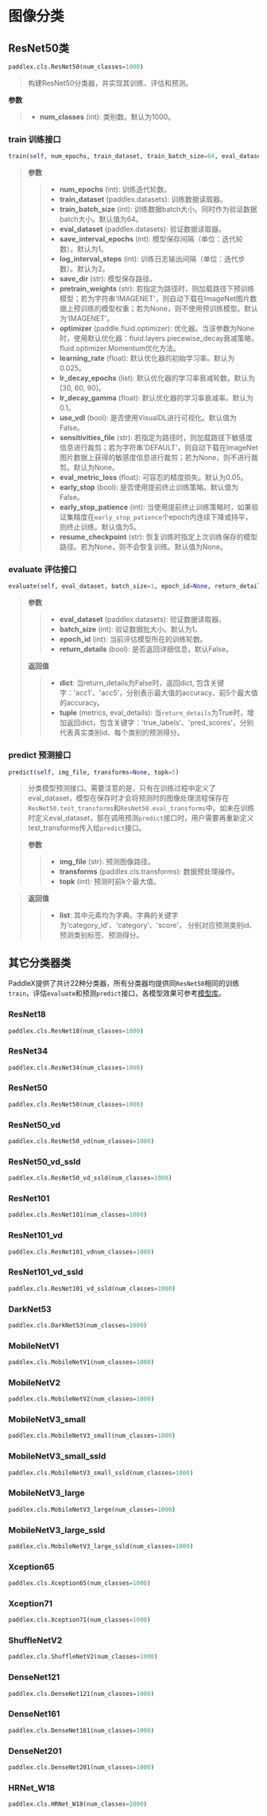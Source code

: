 # 图像分类

## ResNet50类

```python
paddlex.cls.ResNet50(num_classes=1000)
```

> 构建ResNet50分类器，并实现其训练、评估和预测。  

**参数**

> - **num_classes** (int): 类别数。默认为1000。  

### train 训练接口

```python
train(self, num_epochs, train_dataset, train_batch_size=64, eval_dataset=None, save_interval_epochs=1, log_interval_steps=2, save_dir='output', pretrain_weights='IMAGENET', optimizer=None, learning_rate=0.025, lr_decay_epochs=[30, 60, 90], lr_decay_gamma=0.1, use_vdl=False, sensitivities_file=None, eval_metric_loss=0.05, early_stop=False, early_stop_patience=5, resume_checkpoint=None)
```
>
> **参数**
>
> > - **num_epochs** (int): 训练迭代轮数。
> > - **train_dataset** (paddlex.datasets): 训练数据读取器。
> > - **train_batch_size** (int): 训练数据batch大小。同时作为验证数据batch大小。默认值为64。
> > - **eval_dataset** (paddlex.datasets): 验证数据读取器。
> > - **save_interval_epochs** (int): 模型保存间隔（单位：迭代轮数）。默认为1。
> > - **log_interval_steps** (int): 训练日志输出间隔（单位：迭代步数）。默认为2。
> > - **save_dir** (str): 模型保存路径。
> > - **pretrain_weights** (str): 若指定为路径时，则加载路径下预训练模型；若为字符串'IMAGENET'，则自动下载在ImageNet图片数据上预训练的模型权重；若为None，则不使用预训练模型。默认为'IMAGENET'。
> > - **optimizer** (paddle.fluid.optimizer): 优化器。当该参数为None时，使用默认优化器：fluid.layers.piecewise_decay衰减策略，fluid.optimizer.Momentum优化方法。
> > - **learning_rate** (float): 默认优化器的初始学习率。默认为0.025。
> > - **lr_decay_epochs** (list): 默认优化器的学习率衰减轮数。默认为[30, 60, 90]。
> > - **lr_decay_gamma** (float): 默认优化器的学习率衰减率。默认为0.1。
> > - **use_vdl** (bool): 是否使用VisualDL进行可视化。默认值为False。
> > - **sensitivities_file** (str): 若指定为路径时，则加载路径下敏感度信息进行裁剪；若为字符串'DEFAULT'，则自动下载在ImageNet图片数据上获得的敏感度信息进行裁剪；若为None，则不进行裁剪。默认为None。
> > - **eval_metric_loss** (float): 可容忍的精度损失。默认为0.05。
> > - **early_stop** (bool): 是否使用提前终止训练策略。默认值为False。
> > - **early_stop_patience** (int): 当使用提前终止训练策略时，如果验证集精度在`early_stop_patience`个epoch内连续下降或持平，则终止训练。默认值为5。
> > - **resume_checkpoint** (str): 恢复训练时指定上次训练保存的模型路径。若为None，则不会恢复训练。默认值为None。

### evaluate 评估接口

```python
evaluate(self, eval_dataset, batch_size=1, epoch_id=None, return_details=False)
```
>
> **参数**
>
> > - **eval_dataset** (paddlex.datasets): 验证数据读取器。
> > - **batch_size** (int): 验证数据批大小。默认为1。
> > - **epoch_id** (int): 当前评估模型所在的训练轮数。
> > - **return_details** (bool): 是否返回详细信息，默认False。
>
> **返回值**
>
> > - **dict**: 当return_details为False时，返回dict, 包含关键字：'acc1'、'acc5'，分别表示最大值的accuracy、前5个最大值的accuracy。
> > - **tuple** (metrics, eval_details): 当`return_details`为True时，增加返回dict，包含关键字：'true_labels'、'pred_scores'，分别代表真实类别id、每个类别的预测得分。

### predict 预测接口

```python
predict(self, img_file, transforms=None, topk=5)
```

> 分类模型预测接口。需要注意的是，只有在训练过程中定义了eval_dataset，模型在保存时才会将预测时的图像处理流程保存在`ResNet50.test_transforms`和`ResNet50.eval_transforms`中。如未在训练时定义eval_dataset，那在调用预测`predict`接口时，用户需要再重新定义test_transforms传入给`predict`接口。

> **参数**
>
> > - **img_file** (str): 预测图像路径。
> > - **transforms** (paddlex.cls.transforms): 数据预处理操作。
> > - **topk** (int): 预测时前k个最大值。

> **返回值**
>
> > - **list**: 其中元素均为字典。字典的关键字为'category_id'、'category'、'score'，
> >       分别对应预测类别id、预测类别标签、预测得分。

## 其它分类器类

PaddleX提供了共计22种分类器，所有分类器均提供同`ResNet50`相同的训练`train`，评估`evaluate`和预测`predict`接口，各模型效果可参考[模型库](../appendix/model_zoo.md)。

### ResNet18
```python
paddlex.cls.ResNet18(num_classes=1000)
```

### ResNet34
```python
paddlex.cls.ResNet34(num_classes=1000)
```


### ResNet50
```python
paddlex.cls.ResNet50(num_classes=1000)
```

### ResNet50_vd
```python
paddlex.cls.ResNet50_vd(num_classes=1000)
```

### ResNet50_vd_ssld
```python
paddlex.cls.ResNet50_vd_ssld(num_classes=1000)
```

### ResNet101
```python
paddlex.cls.ResNet101(num_classes=1000)
```

### ResNet101_vd
```python
paddlex.cls.ResNet101_vdnum_classes=1000)
```

### ResNet101_vd_ssld
```python
paddlex.cls.ResNet101_vd_ssld(num_classes=1000)
```

### DarkNet53
```python
paddlex.cls.DarkNet53(num_classes=1000)
```

### MobileNetV1
```python
paddlex.cls.MobileNetV1(num_classes=1000)
```

### MobileNetV2
```python
paddlex.cls.MobileNetV2(num_classes=1000)
```

### MobileNetV3_small
```python
paddlex.cls.MobileNetV3_small(num_classes=1000)
```

### MobileNetV3_small_ssld
```python
paddlex.cls.MobileNetV3_small_ssld(num_classes=1000)
```

### MobileNetV3_large
```python
paddlex.cls.MobileNetV3_large(num_classes=1000)
```

### MobileNetV3_large_ssld
```python
paddlex.cls.MobileNetV3_large_ssld(num_classes=1000)
```

### Xception65
```python
paddlex.cls.Xception65(num_classes=1000)
```

### Xception71
```python
paddlex.cls.Xception71(num_classes=1000)
```

### ShuffleNetV2
```python
paddlex.cls.ShuffleNetV2(num_classes=1000)
```

### DenseNet121
```python
paddlex.cls.DenseNet121(num_classes=1000)
```

### DenseNet161
```python
paddlex.cls.DenseNet161(num_classes=1000)
```

### DenseNet201
```python
paddlex.cls.DenseNet201(num_classes=1000)
```

### HRNet_W18
```python
paddlex.cls.HRNet_W18(num_classes=1000)
```
